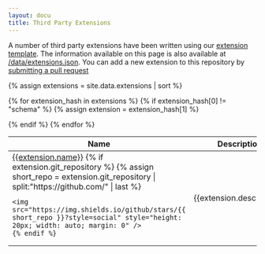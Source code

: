 ```yaml
---
layout: docu
title: Third Party Extensions
---
```


A number of third party extensions have been written using our [extension template](https://github.com/duckdb/extension-template). The information available on this page is also available at [/data/extensions.json](/data/extensions.json). You can add a new extension to this repository by [submitting a pull request](https://github.com/Mause/duckdb-web/new/third-party-extensions/_data/extensions)

{% assign extensions = site.data.extensions | sort %}
<table>
<thead>
<tr>
<th>Name</th>
<th>Description</th>
<th>Extension registry</th>
</tr>
</thead>
<tbody>

{% for extension_hash in extensions %}
{% if extension_hash[0] != "schema" %}
{% assign extension = extension_hash[1] %}

<tr>
<td>
    <a href="{{extension.git_repository}}">{{extension.name}}</a>
    {% if extension.git_repository %}
    {% assign short_repo = extension.git_repository | split:"https://github.com/" | last %}

    <img src="https://img.shields.io/github/stars/{{ short_repo }}?style=social" style="height: 20px; width: auto; margin: 0" />
    {% endif %}
</td>
<td>{{extension.description}}</td>
<td>
{% if extension.extension_repository %}
<a href="http://{{extension.extension_repository}}">{{extension.extension_repository}}</a>{% else %}Please see GitHub for download details
{% endif %}
</td>
</tr>

{% endif %}
{% endfor %}
</tbody>
</table>
